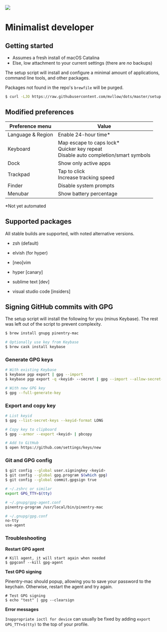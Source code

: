 ![](https://images.unsplash.com/photo-1449247709967-d4461a6a6103?ixlib=rb-1.2.1&ixid=eyJhcHBfaWQiOjEyMDd9&auto=format&fit=crop&fp-y=.7&w=1951&h=480&q=80)

# Minimalist developer

## Getting started

- Assumes a fresh install of macOS Catalina
- Else, low attachment to your current settings (there are _no_ backups)

The setup script will install and configure a minimal amount of applications, command line tools, and other packages.

Packages not found in the repo's `brewfile` will be purged.

```sh
$ curl -LJO https://raw.githubusercontent.com/mvllow/dots/master/setup.sh && sh ./setup.sh
```

## Modified preferences

| Preference menu   | Value                                                                                        |
| ----------------- | -------------------------------------------------------------------------------------------- |
| Language & Region | Enable 24-hour time\*                                                                        |
| Keyboard          | Map escape to caps lock\*<br />Quicker key repeat<br />Disable auto completion/smart symbols |
| Dock              | Show only active apps                                                                        |
| Trackpad          | Tap to click<br />Increase tracking speed                                                    |
| Finder            | Disable system prompts                                                                       |
| Menubar           | Show battery percentage                                                                      |

\*Not yet automated

## Supported packages

All stable builds are supported, with noted alternative versions.

- zsh (default)
- elvish (for hyper)

- [neo]vim
- hyper [canary]
- sublime text [dev]
- visual studio code [insiders]

## Signing GitHub commits with GPG

The setup script will install the following for you (minus Keybase). The rest was left out of the script to prevent complexity.

```sh
$ brew install gnupg pinentry-mac

# Optionally use key from Keybase
$ brew cask install keybase
```

### Generate GPG keys

```sh
# With existing Keybase
$ keybase pgp export | gpg --import
$ keybase pgp export -q <keyid> --secret | gpg --import --allow-secret-key-import

# With new GPG key
$ gpg --full-generate-key
```

### Export and copy key

```sh
# List keyid
$ gpg --list-secret-keys --keyid-format LONG

# Copy key to clipboard
$ gpg --armor --export <keyid> | pbcopy

# Add to GitHub
$ open https://github.com/settings/keys/new
```

### Git and GPG config

```sh
$ git config --global user.signingkey <keyid>
$ git config --global gpg.program $(which gpg)
$ git config --global commit.gpgsign true

# ~/.zshrc or similar
export GPG_TTY=$(tty)

# ~/.gnupg/gpg-agent.conf
pinentry-program /usr/local/bin/pinentry-mac

# ~/.gnupg/gpg.conf
no-tty
use-agent
```

### Troubleshooting

**Restart GPG agent**

```
# Kill agent, it will start again when needed
$ gpgconf --kill gpg-agent
```

**Test GPG signing**

Pinentry-mac should popup, allowing you to save your password to the keychain. Otherwise, restart the agent and try again.

```
# Test GPG signing
$ echo "test" | gpg --clearsign
```

**Error messages**

`Inappropriate ioctl for device` can usually be fixed by adding `export GPG_TTY=$(tty)` to the top of your profile.
